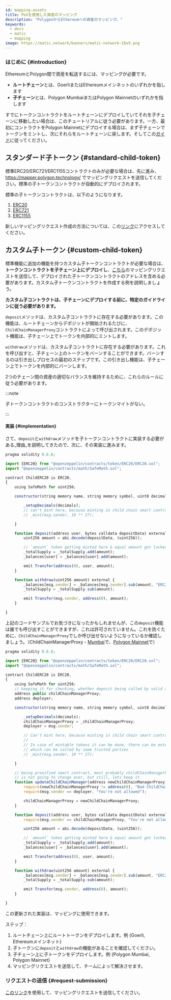 ```yaml
---
id: mapping-assets
title: PoSを使用した資産のマッピング
description: "PolygonからEthereumへの資産のマッピング。"
keywords:
  - docs
  - matic
  - mapping
image: https://matic.network/banners/matic-network-16x9.png
---
```


### はじめに {#introduction}

EthereumとPolygon間で資産を転送するには、マッピングが必要です。

- **ルートチェーン**とは、GoerliまたはEthereumメインネットのいずれかを指します
- **子チェーン**とは、Polygon MumbaiまたはPolygon Mainnetのいずれかを指します

すでにトークンコントラクトをルートチェーンにデプロイしていてそれを子チェーンに移動したい場合は、このチュートリアルに従う必要があります。一方、最初にコントラクトをPolygon Mainnetにデプロイする場合は、まず子チェーンでトークンをミントし、次にそれらをルートチェーンに戻します。そしてこの[ガイド](https://docs.polygon.technology/docs/develop/ethereum-polygon/mintable-assets)に従ってください。

## スタンダード子トークン {#standard-child-token}

標準ERC20/ERC721/ERC1155コントラクトのみが必要な場合は、先に進み、https://mapper.polygon.technology/ でマッピングリクエストを送信してください。標準の子トークンコントラクトが自動的にデプロイされます。

標準の子トークンコントラクトは、以下のようになります。
1. [ERC20](https://github.com/maticnetwork/pos-portal/blob/master/flat/ChildERC20.sol#L1492-#L1508)
2. [ERC721](https://github.com/maticnetwork/pos-portal/blob/master/flat/ChildERC721.sol#L2157-#L2238)
3. [ERC1155](https://github.com/maticnetwork/pos-portal/blob/master/flat/ChildERC1155.sol#L1784-#L1818)

新しいマッピングリクエスト作成の方法については、この[リンク](/docs/develop/ethereum-polygon/submit-mapping-request)にアクセスしてください。

## カスタム子トークン {#custom-child-token}

標準機能に追加の機能を持つカスタム子トークンコントラクトが必要な場合は、**トークンコントラクトを子チェーン上にデプロイし**、[こちら](https://mapper.polygon.technology/)のマッピングリクエストを送信して、デプロイされた子トークンコントラクトのアドレスを含める必要があります。カスタム子トークンコントラクトを作成する例を説明しましょう。

**カスタム子コントラクトは、子チェーンにデプロイする前に、特定のガイドラインに従う必要があります。**

`deposit`メソッドは、カスタム子コントラクトに存在する必要があります。この機能は、ルートチェーンからデポジットが開始されるたびに、`ChildChainManagerProxy`コントラクトによって呼び出されます。このデポジット機能は、子チェーン上でトークンを内部的にミントします。

`withdraw`メソッドは、カスタム子コントラクトに存在する必要があります。これを呼び出すと、子チェーン上のトークンをバーンすることができます。バーンするのは引き出しプロセスの最初のステップです。この引き出し機能は、子チェーン上でトークンを内部的にバーンします。

2つのチェーン間の資産の適切なバランスを維持するために、これらのルールに従う必要があります。

:::note

子トークンコントラクトのコンストラクターにトークンマイトがない。

:::

#### 実装 {#implementation}

さて、`deposit`と`withdraw`メソッドを子トークンコントラクトに実装する必要がある_理由_を説明してきたので、次に、その実装に進みます。

```js title="ChildERC20.sol"
pragma solidity 0.6.6;

import {ERC20} from "@openzeppelin/contracts/token/ERC20/ERC20.sol";
import "@openzeppelin/contracts/math/SafeMath.sol";

contract ChildERC20 is ERC20,
{
    using SafeMath for uint256;

    constructor(string memory name, string memory symbol, uint8 decimals) public ERC20(name, symbol) {

        _setupDecimals(decimals);
        // can't mint here, because minting in child chain smart contract's constructor not allowed
        // _mint(msg.sender, 10 ** 27);

    }

    function deposit(address user, bytes calldata depositData) external {
        uint256 amount = abi.decode(depositData, (uint256));

        // `amount` token getting minted here & equal amount got locked in RootChainManager
        _totalSupply = _totalSupply.add(amount);
        _balances[user] = _balances[user].add(amount);

        emit Transfer(address(0), user, amount);
    }

    function withdraw(uint256 amount) external {
        _balances[msg.sender] = _balances[msg.sender].sub(amount, "ERC20: burn amount exceeds balance");
        _totalSupply = _totalSupply.sub(amount);

        emit Transfer(msg.sender, address(0), amount);
    }

}
```

上記のコードサンプルでお気づきになったかもしれませんが、この`deposit`機能は誰でも呼び出すことができますが、これは許可されていません。これを防ぐために、`ChildChainManagerProxy`でしか呼び出せないようになっているか確認しましょう。（ChildChainManagerProxy - [Mumbai](https://mumbai.polygonscan.com/address/0xb5505a6d998549090530911180f38aC5130101c6/transactions)で、[Polygon Mainnet](https://polygonscan.com/address/0xA6FA4fB5f76172d178d61B04b0ecd319C5d1C0aa/)で）

```js title="ChildERC20.sol"
pragma solidity 0.6.6;

import {ERC20} from "@openzeppelin/contracts/token/ERC20/ERC20.sol";
import "@openzeppelin/contracts/math/SafeMath.sol";

contract ChildERC20 is ERC20,
{
    using SafeMath for uint256;
    // keeping it for checking, whether deposit being called by valid address or not
    address public childChainManagerProxy;
    address deployer;

    constructor(string memory name, string memory symbol, uint8 decimals, address _childChainManagerProxy) public ERC20(name, symbol) {

        _setupDecimals(decimals);
        childChainManagerProxy = _childChainManagerProxy;
        deployer = msg.sender;

        // Can't mint here, because minting in child chain smart contract's constructor not allowed
        //
        // In case of mintable tokens it can be done, there can be external mintable function too
        // which can be called by some trusted parties
        // _mint(msg.sender, 10 ** 27);

    }

    // being proxified smart contract, most probably childChainManagerProxy contract's address
    // is not going to change ever, but still, lets keep it
    function updateChildChainManager(address newChildChainManagerProxy) external {
        require(newChildChainManagerProxy != address(0), "Bad ChildChainManagerProxy address");
        require(msg.sender == deployer, "You're not allowed");

        childChainManagerProxy = newChildChainManagerProxy;
    }

    function deposit(address user, bytes calldata depositData) external {
        require(msg.sender == childChainManagerProxy, "You're not allowed to deposit");

        uint256 amount = abi.decode(depositData, (uint256));

        // `amount` token getting minted here & equal amount got locked in RootChainManager
        _totalSupply = _totalSupply.add(amount);
        _balances[user] = _balances[user].add(amount);

        emit Transfer(address(0), user, amount);
    }

    function withdraw(uint256 amount) external {
        _balances[msg.sender] = _balances[msg.sender].sub(amount, "ERC20: burn amount exceeds balance");
        _totalSupply = _totalSupply.sub(amount);

        emit Transfer(msg.sender, address(0), amount);
    }

}
```

この更新された実装は、マッピングに使用できます。

ステップ：

1. ルートチェーン上にルートトークンをデプロイします。例 {Goerli, Ethereumメインネット}
2. 子トークンに`deposit`と`withdraw`の機能があることを確認してください。
3. 子チェーン上に子トークンをデプロイします。例 {Polygon Mumbai, Polygon Mainnet}
4. マッピングリクエストを送信して、チームによって解決させます。

### リクエストの送信 {#request-submission}

[このリンク](/docs/develop/ethereum-polygon/submit-mapping-request)を使用して、マッピングリクエストを送信してください。
